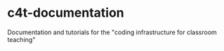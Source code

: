# c4t-documentation
Documentation and tutorials for the "coding infrastructure for classroom teaching" 
